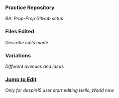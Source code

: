 ### Practice Repository
*BA: Prop-Prep GitHub setup*

### Files Edited 
*Describe edits made*

### Variations
*Different avenues and ideas*

### [Jump to Edit](https://github.com/daspin15/Hello_World/edit/master/README.md)
*Only for daspin15 user*
*start editing Hello_World now*

